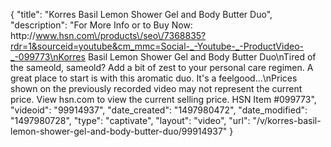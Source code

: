 {
    "title": "Korres Basil Lemon Shower Gel and Body Butter Duo",
    "description": "For More Info or to Buy Now: http:\/\/www.hsn.com\/products\/seo\/7368835?rdr=1&sourceid=youtube&cm_mmc=Social-_-Youtube-_-ProductVideo-_-099773\nKorres Basil Lemon Shower Gel and Body Butter Duo\nTired of the sameold, sameold? Add a bit of zest to your personal care regimen. A great place to start is with this aromatic duo. It's a feelgood...\nPrices shown on the previously recorded video may not represent the current price.  View hsn.com to view the current selling price. HSN Item #099773",
    "videoid": "99914937",
    "date_created": "1497980472",
    "date_modified": "1497980728",
    "type": "captivate",
    "layout": "video",
    "url": "\/v\/korres-basil-lemon-shower-gel-and-body-butter-duo\/99914937"
}